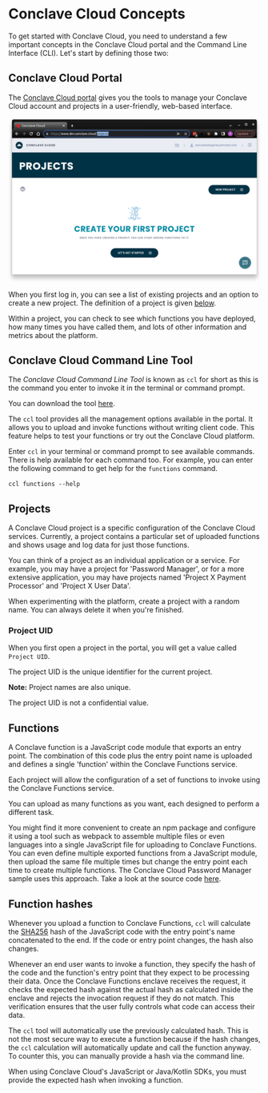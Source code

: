 # Conclave Cloud Concepts

To get started with Conclave Cloud, you need to understand a few important concepts in the Conclave Cloud portal and 
the Command Line Interface (CLI). Let's start by defining those two:

## Conclave Cloud Portal

The [Conclave Cloud portal](https://www.conclave.cloud/) gives you the tools to manage your Conclave Cloud account 
and projects in a user-friendly, web-based interface.

![A screenshot of the Conclave Cloud portal](assets/Portal.png)

When you first log in, you can see a list of existing projects and an option to create a new project. The definition 
of a project is given [below](#projects).

Within a project, you can check to see which functions you have deployed, how many times you have called them, and
lots of other information and metrics about the platform.

## Conclave Cloud Command Line Tool

The _Conclave Cloud Command Line Tool_ is known as `ccl` for short as this is the command you enter to invoke it in 
the terminal or command prompt.

You can download the tool [here](https://r3conclave.github.io/ccl-documentation/releases/).

The `ccl` tool provides all the management options available in the portal. It allows you to upload and invoke
functions without writing client code. This feature helps to test your functions or try out the Conclave Cloud platform.

Enter `ccl` in your terminal or command prompt to see available commands. There is help available for each 
command too. For example, you can enter the following command to get help for the `functions` command.

```
ccl functions --help
```

## Projects

A Conclave Cloud project is a specific configuration of the Conclave Cloud services. Currently, a project contains a 
particular set of uploaded functions and shows usage and log data for just those functions.

You can think of a project as an individual application or a service. For example, you may have a project for 
'Password Manager', or for a more extensive application, you may have projects named 'Project X Payment Processor' and 
'Project X User Data'.

When experimenting with the platform, create a project with a random name. You can always delete it when you're 
finished.

###  Project UID

When you first open a project in the portal, you will get a value called `Project UID`.

The project UID is the unique identifier for the current project.

__Note:__ Project names are also unique.

The project UID is not a confidential value.

## Functions

A Conclave function is a JavaScript code module that exports an entry point. The combination of this code plus the 
entry point name is uploaded and defines a single 'function' within the Conclave Functions service.

Each project will allow the configuration of a set of functions to invoke using the Conclave Functions service.

You can upload as many functions as you want, each designed to perform a different task.

You might find it more convenient to create an npm package and configure it using a tool such as webpack to assemble 
multiple files or even languages into a single JavaScript file for uploading to Conclave Functions. You can 
even define multiple exported functions from a JavaScript module, then upload the same file multiple times but 
change the entry point each time to create multiple functions. The Conclave Cloud Password Manager sample uses this 
approach. Take a look at the source code [here](https://github.com/R3Conclave/ccl-sample-conclavepass/tree/main/functions).

## Function hashes

Whenever you upload a function to Conclave Functions, `ccl` will calculate the [SHA256](https://www.simplilearn.com/tutorials/cyber-security-tutorial/sha-256-algorithm#what_is_the_sha256_algorithm)
hash of the JavaScript code with the entry point's name concatenated to the end. If the code or entry point changes, 
the hash also changes.

Whenever an end user wants to invoke a function, they specify the hash of the code and the function's entry point
that they expect to be processing their data. Once the Conclave Functions enclave receives the request, it checks
the expected hash against the actual hash as calculated inside the enclave and rejects the invocation request if 
they do not match. This verification ensures that the user fully controls what code can access their data.

The `ccl` tool will automatically use the previously calculated hash. This is not the most secure way to execute a 
function because if the hash changes, the `ccl` calculation will automatically update and call the function
anyway. To counter this, you can manually provide a hash via the command line.

When using Conclave Cloud's JavaScript or Java/Kotlin SDKs, you must provide the expected hash when invoking a function.
